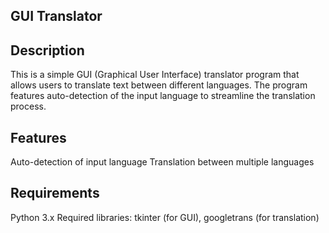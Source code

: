 ## GUI Translator
## Description
This is a simple GUI (Graphical User Interface) translator program that allows users to translate text between different languages. The program features auto-detection of the input language to streamline the translation process.

## Features
Auto-detection of input language
Translation between multiple languages

## Requirements
Python 3.x
Required libraries: tkinter (for GUI), googletrans (for translation)
